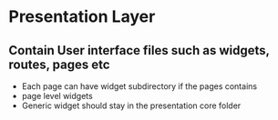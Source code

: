 # Presentation Layer

## Contain User interface files such as widgets, routes, pages etc

- Each page can have widget subdirectory if the pages contains
- page level widgets
- Generic widget should stay in the presentation core folder